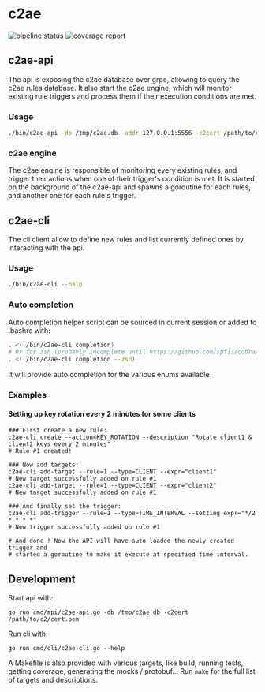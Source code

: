 # c2ae

[![pipeline status](https://gitlab.com/Teserakt/c2ae/badges/master/pipeline.svg)](https://gitlab.com/Teserakt/c2ae/commits/master)
[![coverage report](https://gitlab.com/Teserakt/c2ae/badges/master/coverage.svg)](https://gitlab.com/Teserakt/c2ae/commits/master)

## c2ae-api

The api is exposing the c2ae database over grpc, allowing to query the c2ae rules database.
It also start the c2ae engine, which will monitor existing rule triggers and process them if their execution conditions are met.

### Usage

```bash
./bin/c2ae-api -db /tmp/c2ae.db -addr 127.0.0.1:5556 -c2cert /path/to/c2/cert.pem
```

### c2ae engine

The c2ae engine is responsible of monitoring every existing rules, and trigger their actions when one of their trigger's condition is met.
It is started on the background of the c2ae-api and spawns a goroutine for each rules, and another one for each rule's trigger.

## c2ae-cli

The cli client allow to define new rules and list currently defined ones by interacting with the api.

### Usage

```bash
./bin/c2ae-cli --help
```

### Auto completion

Auto completion helper script can be sourced in current session or added to .bashrc with:

```bash
. <(./bin/c2ae-cli completion)
# Or for zsh (probably incomplete until https://github.com/spf13/cobra/pull/646 get merged)
. <(./bin/c2ae-cli completion --zsh)
```
It will provide auto completion for the various enums available

### Examples

#### Setting up key rotation every 2 minutes for some clients

```
### First create a new rule:
c2ae-cli create --action=KEY_ROTATION --description "Rotate client1 & client2 keys every 2 minutes"
# Rule #1 created!

### Now add targets:
c2ae-cli add-target --rule=1 --type=CLIENT --expr="client1"
# New target successfully added on rule #1
c2ae-cli add-target --rule=1 --type=CLIENT --expr="client2"
# New target successfully added on rule #1

### And finally set the trigger:
c2ae-cli add-trigger --rule=1 --type=TIME_INTERVAL --setting expr="*/2 * * * *"
# New trigger successfully added on rule #1

# And done ! Now the API will have auto loaded the newly created trigger and
# started a goroutine to make it execute at specified time interval.
```

## Development

Start api with:
```
go run cmd/api/c2ae-api.go -db /tmp/c2ae.db -c2cert /path/to/c2/cert.pem
```

Run cli with:
```
go run cmd/cli/c2ae-cli.go --help
```

A Makefile is also provided with various targets, like build, running tests, getting coverage, generating the mocks / protobuf...
Run ```make``` for the full list of targets and descriptions.
